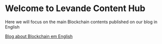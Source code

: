 # Welcome to Levande Content Hub

Here we will focus on the main Blockchain contents published on our blog in English

[Blog about Blockchain em English](https://levande.co/)

